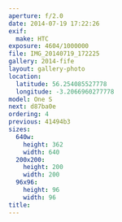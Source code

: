 ```yaml
---
aperture: f/2.0
date: 2014-07-19 17:22:26
exif:
  make: HTC
exposure: 4604/1000000
file: IMG_20140719_172225
gallery: 2014-fife
layout: gallery-photo
location:
  latitude: 56.254085527778
  longitude: -3.2066960277778
model: One S
next: d87ba0e
ordering: 4
previous: 41494b3
sizes:
  640w:
    height: 362
    width: 640
  200x200:
    height: 200
    width: 200
  96x96:
    height: 96
    width: 96
title: 
---
```

